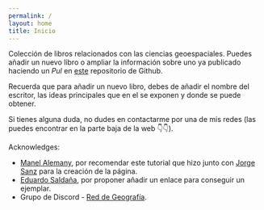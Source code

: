 ```yaml
---
permalink: /
layout: home
title: Inicio
---
```


Colección de libros relacionados con las ciencias geoespaciales. Puedes añadir un nuevo libro o ampliar la información sobre uno ya publicado haciendo un *Pul* en [este](https://github.com/Ponsoda/geospatial-books-webpage) repositorio de Github.

Recuerda que para añadir un nuevo libro, debes de añadir el nombre del escritor, las ideas principales que en el se exponen y donde se puede obtener.

Si tienes alguna duda, no dudes en contactarme por una de mis redes (las puedes encontrar en la parte baja de la web 👇👇).

Acknowledges:
* [Manel Alemany](https://twitter.com/cranemania?lang=en), por recomendar este tutorial que hizo junto con [Jorge Sanz](https://twitter.com/xurxosanz) para la creación de la página.
* [Eduardo Saldaña](https://www.linkedin.com/in/eduardo-saldana-olcina/?originalSubdomain=es), por proponer añadir un enlace para conseguir un ejemplar.
* Grupo de Discord - [Red de Geografía](https://discord.gg/Z3sCCZe8pU). 


[gh-site]: https://pages.github.com/
[minima]: https://github.com/jekyll/minima/tree/2.5-stable
[jk]: https://jekyllrb.com/
[gh]: https://help.github.com/en/github/working-with-github-pages`
[repo creator]: https://www.jorgesanz.net/contact/ 
